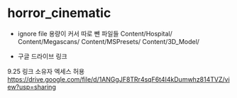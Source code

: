 # horror_cinematic

- ignore file
용량이 커서 따로 뺀 파일들
Content/Hospital/
Content/Megascans/
Content/MSPresets/
Content/3D_Model/

- 구글 드라이브 링크

9.25
링크 소유자 엑세스 허용
https://drive.google.com/file/d/1ANGgJF8TRr4sqF6t4I4kDumwhz814TVZ/view?usp=sharing

